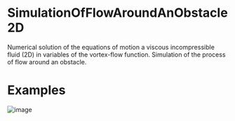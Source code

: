 # SimulationOfFlowAroundAnObstacle2D
Numerical solution of the equations of motion a viscous incompressible fluid (2D) in variables of the vortex-flow function. Simulation of the process of flow around an obstacle.

# Examples
![image](https://github.com/Andr0ni/MotionOfaViscousIncompressibleFluid2D/blob/main/Example.gif)
